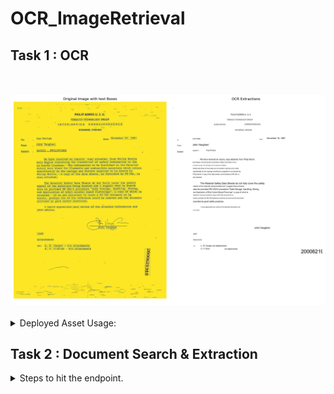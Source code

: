 # OCR_ImageRetrieval


<h2>Task 1 : OCR</h2>
<br><br>
     <img src = "results/Task1/Memo/google/2000621910.jpg" alt="3d2">
     <br><br>
<details>
<summary>Deployed Asset Usage: </summary> 
    
   <p>
     <br><br>
     1. To perform OCR and get the response image: 

```bash
     curl --location 'http://43.205.49.236:6000/predict/readDocument' \
           --form 'image=@"/Users/karthik/Downloads/506888300_506888301.jpg"' \
           --form 'ocr_engine="azure"'
 ```

2. To download a JSON with the extractions and NER/POS tags: (change the ocr_engine: 'google', 'azure')
        
```bash
      curl --location 'http://43.205.49.236:6000/predict/getJSON' \
      --form 'image=@"/Users/karthik/Downloads/506888300_506888301.jpg"' \
      --form 'ocr_engine="azure"'
```
      
<br><br>
   </p>
      
</details>

<h2>Task 2 : Document Search & Extraction</h2>

<details>
<summary>Steps to hit the endpoint. </summary> 
    
   <p>
     <br><br>
1. POST /process-directory
   Process a directory containing documents concurrently.: 

```bash
  curl -X 'POST' 'http://43.205.49.236:6050/process-directory' -H 'Content-Type: application/json' \
  -d '{"directory_path": "/path/to/directory","max_workers": 3,"batch_size": 20}'
 ```

2. GET /summary/{filename}
   Retrieve the summary of a processed document by its filename.
        
```bash
   curl -X 'GET' 'http://43.205.49.236:6050/summary/document_name.jpg'
```

3. GET /search/semantic
   Perform a semantic search on the processed documents.
        
```bash
   curl -X 'GET' 'http://43.205.49.236:6050/search/semantic?query=chocolate+factory&k=5'
```


4.  GET /search/keyword
   Search for documents containing a specific keyword.
        
```bash
   curl -X 'GET' 'http://43.205.49.236:6050/search/keyword?keyword=advertisement'
```

      
<br><br>
   </p>
      
</details>
